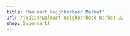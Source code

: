 ```yaml
---
title: "Walmart Neighborhood Market"
url: /joplin/walmart-neighborhood-market-3/
shop: Supermarkt
---
```

